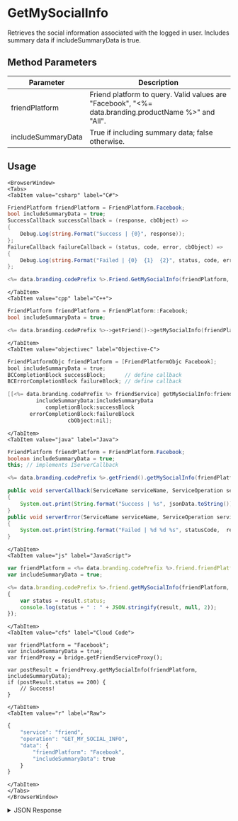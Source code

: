 # GetMySocialInfo

Retrieves the social information associated with the logged in user. Includes summary data if includeSummaryData is true.

<PartialServop service_name="friend" operation_name="GET_MY_SOCIAL_INFO" />

## Method Parameters
Parameter | Description
--------- | -----------
friendPlatform | Friend platform to query. Valid values are "Facebook", "<%= data.branding.productName %>" and "All".
includeSummaryData | True if including summary data; false otherwise.

## Usage

```mdx-code-block
<BrowserWindow>
<Tabs>
<TabItem value="csharp" label="C#">
```

```csharp
FriendPlatform friendPlatform = FriendPlatform.Facebook;
bool includeSummaryData = true;
SuccessCallback successCallback = (response, cbObject) =>
{
    Debug.Log(string.Format("Success | {0}", response));
};
FailureCallback failureCallback = (status, code, error, cbObject) =>
{
    Debug.Log(string.Format("Failed | {0}  {1}  {2}", status, code, error));
};

<%= data.branding.codePrefix %>.Friend.GetMySocialInfo(friendPlatform, includeSummaryData, successCallback, failureCallback);
```

```mdx-code-block
</TabItem>
<TabItem value="cpp" label="C++">
```

```cpp
FriendPlatform friendPlatform = FriendPlatform::Facebook;
bool includeSummaryData = true;

<%= data.branding.codePrefix %>->getFriend()->getMySocialInfo(friendPlatform, includeSummaryData, this);
```

```mdx-code-block
</TabItem>
<TabItem value="objectivec" label="Objective-C">
```

```objectivec
FriendPlatformObjc friendPlatform = [FriendPlatformObjc Facebook];
bool includeSummaryData = true;
BCCompletionBlock successBlock;      // define callback
BCErrorCompletionBlock failureBlock; // define callback

[[<%= data.branding.codePrefix %> friendService] getMySocialInfo:friendPlatform
         includeSummaryData:includeSummaryData
            completionBlock:successBlock
       errorCompletionBlock:failureBlock
                   cbObject:nil];
```

```mdx-code-block
</TabItem>
<TabItem value="java" label="Java">
```

```java
FriendPlatform friendPlatform = FriendPlatform.Facebook;
boolean includeSummaryData = true;
this; // implements IServerCallback

<%= data.branding.codePrefix %>.getFriend().getMySocialInfo(friendPlatform, includeSummaryData, this);

public void serverCallback(ServiceName serviceName, ServiceOperation serviceOperation, JSONObject jsonData)
{
    System.out.print(String.format("Success | %s", jsonData.toString()));
}
public void serverError(ServiceName serviceName, ServiceOperation serviceOperation, int statusCode, int reasonCode, String jsonError)
{
    System.out.print(String.format("Failed | %d %d %s", statusCode,  reasonCode, jsonError.toString()));
}
```

```mdx-code-block
</TabItem>
<TabItem value="js" label="JavaScript">
```

```javascript
var friendPlatform = <%= data.branding.codePrefix %>.friend.friendPlatform.Facebook;
var includeSummaryData = true;

<%= data.branding.codePrefix %>.friend.getMySocialInfo(friendPlatform, includeSummaryData, result =>
{
	var status = result.status;
	console.log(status + " : " + JSON.stringify(result, null, 2));
});
```

```mdx-code-block
</TabItem>
<TabItem value="cfs" label="Cloud Code">
```

```cfscript
var friendPlatform = "Facebook";
var includeSummaryData = true;
var friendProxy = bridge.getFriendServiceProxy();

var postResult = friendProxy.getMySocialInfo(friendPlatform, includeSummaryData);
if (postResult.status == 200) {
    // Success!
}
```

```mdx-code-block
</TabItem>
<TabItem value="r" label="Raw">
```

```r
{
	"service": "friend",
	"operation": "GET_MY_SOCIAL_INFO",
	"data": {
		"friendPlatform": "Facebook",
		"includeSummaryData": true
	}
}
```

```mdx-code-block
</TabItem>
</Tabs>
</BrowserWindow>
```

<details>
<summary>JSON Response</summary>

```json
{
  "data": {
    "playerId": "caa0362c-03a8-4c92-8ef6-a19919a97e0a",
    "name": "q2a4d5ba811-CAen",
    "pictureUrl": "https://graph.facebook.com/v3.2/111234914143270/picture?",
    "summaryFriendData": null,
    "externalData": {
      "Facebook": {
        "pictureUrl": "https://graph.facebook.com/v3.2/111234914143270/picture?",
        "name": "Tester Tester",
        "externalId": "111234914143270"
      }
    },
    "server_time": 1615573285941
  },
  "status": 200
}
```
</details>

